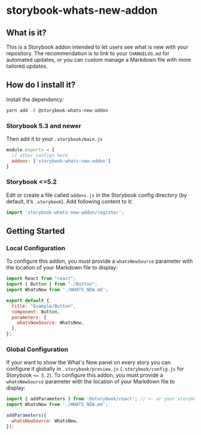 # storybook-whats-new-addon

## What is it?

This is a Storybook addon intended to let users see what is new with your repository. The recommendation is to link to your `CHANGELOG.md` for automated updates, or you can custom manage a Markdown file with more tailored updates.

## How do I install it?

Install the dependency:

``` sh
yarn add -D @storybook-whats-new-addon
```

### Storybook 5.3 and newer

Then add it to your `.storybook/main.js`

``` js
module.exports = {
  // other configs here
  addons: ['storybook-whats-new-addon']
}
```

### Storybook <=5.2

Edit or create a file called `addons.js` in the Storybook config directory (by default, it’s `.storybook`).
Add following content to it:

``` js
import 'storybook-whats-new-addon/register';
```

## Getting Started

### Local Configuration

To configure this addon, you must provide a `whatsNewSource` parameter with the location of your Markdown file to display:

``` js
import React from "react";
import { Button } from "./Button";
import WhatsNew from './WHATS_NEW.md';

export default {
  title: "Example/Button",
  component: Button,
  parameters: {
    whatsNewSource: WhatsNew,
  },
};
```

### Global Configuration

If your want to show the What's New panel on every story you can configure it globally in `.storybook/preview.js` (`.storybook/config.js` for Storybook `<= 5.2`).
To configure this addon, you must provide a `whatsNewSource` parameter with the location of your Markdown file to display:

``` js
import { addParameters } from '@storybook/react'; // <- or your storybook framework
import WhatsNew from './WHATS_NEW.md';

addParameters({
  whatsNewSource: WhatsNew,
});
```
